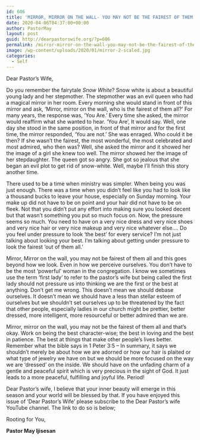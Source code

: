 ```yaml
---
id: 606
title: 'MIRROR, MIRROR ON THE WALL- YOU MAY NOT BE THE FAIREST OF THEM ALL'
date: 2020-04-06T04:37:00+00:00
author: PastorMay
layout: post
guid: http://dearpastorswife.org/?p=606
permalink: /mirror-mirror-on-the-wall-you-may-not-be-the-fairest-of-them-all/
image: /wp-content/uploads/2020/01/mirror-2-scaled.jpg
categories:
  - Self
---
```

Dear Pastor&#8217;s Wife,

Do you remember the fairytale _Snow White_? Snow white is about a beautiful young lady and her stepmother. The stepmother was an evil queen who had a magical mirror in her room. Every morning she would stand in front of this mirror and ask, ‘Mirror, mirror on the wall, who is the fairest of them all?’ For many years, the response was, &#8216;You Are.&#8217; Every time she asked, the mirror would reaffirm what she wanted to hear. ‘You Are’, It would say. Well, one day she stood in the same position, in front of that mirror and for the first time, the mirror responded, ‘You are not.’ She was enraged. Who could it be then? If she wasn’t the fairest, the most wonderful, the most celebrated and most admired, who then was? Well, she asked the mirror and it showed her the image of a girl she knew too well. The mirror showed her the image of her stepdaughter. The queen got so angry. She got so jealous that she began an evil plot to get rid of snow-white. Well, maybe I’ll finish this story another time.

There used to be a time when ministry was simpler. When being you was just enough. There was a time when you didn’t feel like you had to look like a thousand bucks to leave your house, especially on Sunday morning. Your make up did not have to be on point and your hair did not have to be on fleek. Not that you didn’t put any effort into making sure you looked decent but that wasn’t something you put so much focus on. Now, the pressure seems so much. You need to have on a very nice dress and very nice shoes and very nice hair or very nice makeup and very nice whatever else…. Do you feel under pressure to look &#8216;the best&#8217; for every service? I&#8217;m not just talking about looking your best. I&#8217;m talking about getting under pressure to look the fairest &#8216;out of them all.&#8217;

Mirror, Mirror on the wall, you may not be fairest of them all and this goes beyond how we look. Even in how we perceive ourselves. You don’t have to be the most ‘powerful’ woman in the congregation. I know we sometimes use the term ‘first lady’ to refer to the pastor’s wife but being called the first lady should not pressure us into thinking we are the first or the best at anything. Don’t get me wrong. This doesn’t mean we should debase ourselves. It doesn’t mean we should have a less than stellar esteem of ourselves but we shouldn’t set ourselves up to be threatened by the fact that other people, especially ladies in our church might be prettier, better dressed, more intelligent, more resourceful or better admired than we are.

Mirror, mirror on the wall, you may not be the fairest of them all and that’s okay. Work on being the best character-wise; the best in loving and the best in patience. The best at things that make other people’s lives better. Remember what the bible says in 1 Peter 3:5 &#8211; In summary, it says we shouldn’t merely be about how we are adorned or how our hair is plaited or what type of jewelry we have on but we should be more focused on the way we are ‘dressed’ on the inside. We should have on the unfading charm of a gentle and peaceful spirit which is very precious in the sight of God. It just leads to a more peaceful, fulfilling and joyful life. Period!

Dear Pastor’s wife, I believe that your inner beauty will emerge in this season and your world will be blessed by that. If you have enjoyed this issue of ‘Dear Pastor’s Wife’ please subscribe to the Dear Pastor’s wife YouTube channel. The link to do so is below;

Rooting for You,

**Pastor May Ijisesan**